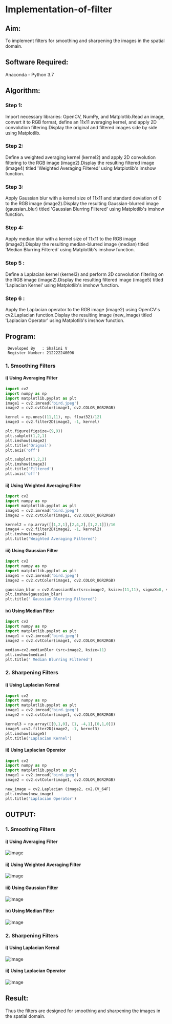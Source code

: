 # Implementation-of-filter
## Aim:
To implement filters for smoothing and sharpening the images in the spatial domain.

## Software Required:
Anaconda - Python 3.7

## Algorithm:
### Step 1:
Import necessary libraries: OpenCV, NumPy, and Matplotlib.Read an image, convert it to RGB format, define an 11x11 averaging kernel, and apply 2D convolution filtering.Display the original and filtered images side by side using Matplotlib.

### Step 2:
Define a weighted averaging kernel (kernel2) and apply 2D convolution filtering to the RGB image (image2).Display the resulting filtered image (image4) titled 'Weighted Averaging Filtered' using Matplotlib's imshow function.

### Step 3:

Apply Gaussian blur with a kernel size of 11x11 and standard deviation of 0 to the RGB image (image2).Display the resulting Gaussian-blurred image (gaussian_blur) titled 'Gaussian Blurring Filtered' using Matplotlib's imshow function.
### Step 4:
Apply median blur with a kernel size of 11x11 to the RGB image (image2).Display the resulting median-blurred image (median) titled 'Median Blurring Filtered' using Matplotlib's imshow function.

### Step 5 :
Define a Laplacian kernel (kernel3) and perform 2D convolution filtering on the RGB image (image2).Display the resulting filtered image (image5) titled 'Laplacian Kernel' using Matplotlib's imshow function.
### Step 6 :
Apply the Laplacian operator to the RGB image (image2) using OpenCV's cv2.Laplacian function.Display the resulting image (new_image) titled 'Laplacian Operator' using Matplotlib's imshow function.

## Program:
```
 Developed By   : Shalini V
 Register Number: 212222240096
```

### 1. Smoothing Filters

#### i) Using Averaging Filter
```python
import cv2
import numpy as np
import matplotlib.pyplot as plt
image1 = cv2.imread('bird.jpeg')
image2 = cv2.cvtColor(image1, cv2.COLOR_BGR2RGB)

kernel = np.ones((11,11), np. float32)/121
image3 = cv2.filter2D(image2, -1, kernel)

plt.figure(figsize=(9,9))
plt.subplot(1,2,1)
plt.imshow(image2)
plt.title('Orignal')
plt.axis('off')

plt.subplot(1,2,2)
plt.imshow(image3)
plt.title('Filtered')
plt.axis('off')
```
#### ii) Using Weighted Averaging Filter
```python
import cv2
import numpy as np
import matplotlib.pyplot as plt
image1 = cv2.imread('bird.jpeg')
image2 = cv2.cvtColor(image1, cv2.COLOR_BGR2RGB)

kernel2 = np.array([[1,2,1],[2,4,2],[1,2,1]])/16
image4 = cv2.filter2D(image2, -1, kernel2)
plt.imshow(image4)
plt.title('Weighted Averaging Filtered')
```
#### iii) Using Gaussian Filter
```python
import cv2
import numpy as np
import matplotlib.pyplot as plt
image1 = cv2.imread('bird.jpeg')
image2 = cv2.cvtColor(image1, cv2.COLOR_BGR2RGB)

gaussian_blur = cv2.GaussianBlur(src=image2, ksize=(11,11), sigmaX=0, sigmaY=0)
plt.imshow(gaussian_blur)
plt.title(' Gaussian Blurring Filtered')
```

#### iv) Using Median Filter
```python
import cv2
import numpy as np
import matplotlib.pyplot as plt
image1 = cv2.imread('bird.jpeg')
image2 = cv2.cvtColor(image1, cv2.COLOR_BGR2RGB)

median=cv2.medianBlur (src=image2, ksize=11)
plt.imshow(median)
plt.title(' Median Blurring Filtered')
```

### 2. Sharpening Filters
#### i) Using Laplacian Kernal
```python
import cv2
import numpy as np
import matplotlib.pyplot as plt
image1 = cv2.imread('bird.jpeg')
image2 = cv2.cvtColor(image1, cv2.COLOR_BGR2RGB)

kernel3 = np.array([[0,1,0], [1, -4,1],[0,1,0]])
image5 =cv2.filter2D(image2, -1, kernel3)
plt.imshow(image5)
plt.title('Laplacian Kernel')
```
#### ii) Using Laplacian Operator
```python
import cv2
import numpy as np
import matplotlib.pyplot as plt
image1 = cv2.imread('bird.jpeg')
image2 = cv2.cvtColor(image1, cv2.COLOR_BGR2RGB)

new_image = cv2.Laplacian (image2, cv2.CV_64F)
plt.imshow(new_image)
plt.title('Laplacian Operator')
```

## OUTPUT:
### 1. Smoothing Filters

#### i) Using Averaging Filter
![image](https://github.com/shalini-venkatesan/Implementation-of-filter/assets/118720291/29e68b73-c73d-4f3e-9cf8-6ee03e5035b8)


#### ii) Using Weighted Averaging Filter
![image](https://github.com/shalini-venkatesan/Implementation-of-filter/assets/118720291/81c0793e-e69b-4dbb-80ba-c378a7ae5d8c)


#### iii) Using Gaussian Filter
![image](https://github.com/shalini-venkatesan/Implementation-of-filter/assets/118720291/fb5c775f-d57e-467a-9edc-b7b1cda8ac30)

#### iv) Using Median Filter
![image](https://github.com/shalini-venkatesan/Implementation-of-filter/assets/118720291/e0a1bd58-ea51-4731-b1be-63f90bd87902)


### 2. Sharpening Filters
#### i) Using Laplacian Kernal
![image](https://github.com/shalini-venkatesan/Implementation-of-filter/assets/118720291/971eae93-ea0a-4a77-bb95-4ac7c7d98fc9)


#### ii) Using Laplacian Operator
![image](https://github.com/shalini-venkatesan/Implementation-of-filter/assets/118720291/9d64b4df-9429-4d72-a732-0e470a209e0f)


## Result:
Thus the filters are designed for smoothing and sharpening the images in the spatial domain.
